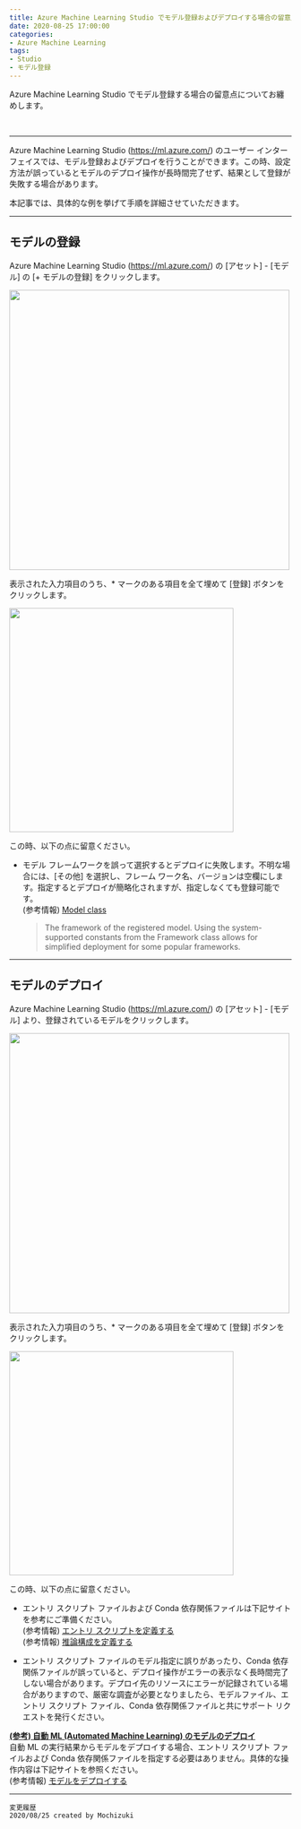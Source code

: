 ```yaml
---
title: Azure Machine Learning Studio でモデル登録およびデプロイする場合の留意点について
date: 2020-08-25 17:00:00
categories:
- Azure Machine Learning
tags:
- Studio
- モデル登録
---
```

Azure Machine Learning Studio でモデル登録する場合の留意点についてお纏めします。
<!-- more -->
<br>

***
Azure Machine Learning Studio (https://ml.azure.com/) のユーザー インターフェイスでは、モデル登録およびデプロイを行うことができます。この時、設定方法が誤っているとモデルのデプロイ操作が長時間完了せず、結果として登録が失敗する場合があります。  

本記事では、具体的な例を挙げて手順を詳細させていただきます。  

---
## モデルの登録
Azure Machine Learning Studio (https://ml.azure.com/) の [アセット] - [モデル] の [+ モデルの登録] をクリックします。  

<img src="https://jpmlblog.github.io/images/AML-register-and-deploy-model/Register-model-button.png" width=500px>  

表示された入力項目のうち、* マークのある項目を全て埋めて [登録] ボタンをクリックします。  

<img src="https://jpmlblog.github.io/images/AML-register-and-deploy-model/Register-model-config.png" width=400px>  

この時、以下の点に留意ください。

- モデル フレームワークを誤って選択するとデプロイに失敗します。不明な場合には、[その他] を選択し、フレーム ワーク名、バージョンは空欄にします。指定するとデプロイが簡略化されますが、指定しなくても登録可能です。  
   (参考情報) [Model class](https://docs.microsoft.com/ja-jp/python/api/azureml-core/azureml.core.model(class)?view=azure-ml-py)  
   > The framework of the registered model. Using the system-supported constants from the Framework class allows for simplified deployment for some popular frameworks.

---
## モデルのデプロイ
Azure Machine Learning Studio (https://ml.azure.com/) の [アセット] - [モデル] より、登録されているモデルをクリックします。  

<img src="https://jpmlblog.github.io/images/AML-register-and-deploy-model/Deploy-model-button.png" width=500px>  

表示された入力項目のうち、* マークのある項目を全て埋めて [登録] ボタンをクリックします。  

<img src="https://jpmlblog.github.io/images/AML-register-and-deploy-model/Deploy-model-config.png" width=400px>  

この時、以下の点に留意ください。  

- エントリ スクリプト ファイルおよび Conda 依存関係ファイルは下記サイトを参考にご準備ください。  
   (参考情報) [エントリ スクリプトを定義する](https://docs.microsoft.com/ja-jp/azure/machine-learning/how-to-deploy-and-where?tabs=python#define-an-entry-script)  
   (参考情報) [推論構成を定義する](https://docs.microsoft.com/ja-jp/azure/machine-learning/how-to-deploy-and-where?tabs=python#define-an-inference-configuration)  

- エントリ スクリプト ファイルのモデル指定に誤りがあったり、Conda 依存関係ファイルが誤っていると、デプロイ操作がエラーの表示なく長時間完了しない場合があります。デプロイ先のリソースにエラーが記録されている場合がありますので、厳密な調査が必要となりましたら、モデルファイル、エントリ スクリプト ファイル、Conda 依存関係ファイルと共にサポート リクエストを発行ください。  

<b><u>(参考) 自動 ML (Automated Machine Learning) のモデルのデプロイ</b></u>  
自動 ML の実行結果からモデルをデプロイする場合、エントリ スクリプト ファイルおよび Conda 依存関係ファイルを指定する必要はありません。具体的な操作内容は下記サイトを参照ください。  
(参考情報) [モデルをデプロイする](https://docs.microsoft.com/ja-jp/azure/machine-learning/how-to-use-automated-ml-for-ml-models#deploy-your-model)

***
`変更履歴`  
`2020/08/25 created by Mochizuki`  